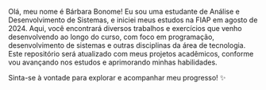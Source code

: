 Olá, meu nome é Bárbara Bonome! Eu sou uma estudante de Análise e Desenvolvimento de Sistemas, e iniciei meus estudos na FIAP em agosto de 2024. Aqui, você encontrará diversos trabalhos e exercícios que venho desenvolvendo ao longo do curso, com foco em programação, desenvolvimento de sistemas e outras disciplinas da área de tecnologia. Este repositório será atualizado com meus projetos acadêmicos, conforme vou avançando nos estudos e aprimorando minhas habilidades.

Sinta-se à vontade para explorar e acompanhar meu progresso! ✨
